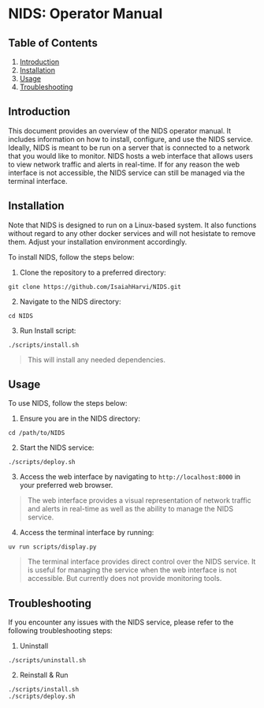 # NIDS: Operator Manual

## Table of Contents
1. [Introduction](#introduction)
2. [Installation](#installation)
3. [Usage](#usage)
4. [Troubleshooting](#troubleshooting)

## Introduction
This document provides an overview of the NIDS operator manual. It includes information on how to install, configure, and use the NIDS service.
Ideally, NIDS is meant to be run on a server that is connected to a network that you would like to monitor. NIDS hosts a web interface that allows users to view network traffic and alerts in real-time. If for any reason the web interface is not accessible, the NIDS service can still be managed via the  terminal interface.

## Installation
Note that NIDS is designed to run on a Linux-based system. It also functions without regard to any other docker services and will not hesistate to remove them. Adjust your installation environment accordingly.

To install NIDS, follow the steps below:
1. Clone the repository to a preferred directory:
```
git clone https://github.com/IsaiahHarvi/NIDS.git
```
2. Navigate to the NIDS directory:
```
cd NIDS
```
3. Run Install script:
```
./scripts/install.sh
```
> This will install any needed dependencies.

## Usage
To use NIDS, follow the steps below:
1. Ensure you are in the NIDS directory:
```
cd /path/to/NIDS
```
2. Start the NIDS service:
```
./scripts/deploy.sh
```
3. Access the web interface by navigating to `http://localhost:8000` in your preferred web browser.
> The web interface provides a visual representation of network traffic and alerts in real-time as well as the ability to manage the NIDS service.
4. Access the terminal interface by running:
```
uv run scripts/display.py
```
> The terminal interface provides direct control over the NIDS service. It is useful for managing the service when the web interface is not accessible. But currently does not provide monitoring tools.

## Troubleshooting
If you encounter any issues with the NIDS service, please refer to the following troubleshooting steps:
1. Uninstall
```
./scripts/uninstall.sh
```
2. Reinstall & Run
```
./scripts/install.sh
./scripts/deploy.sh
```
